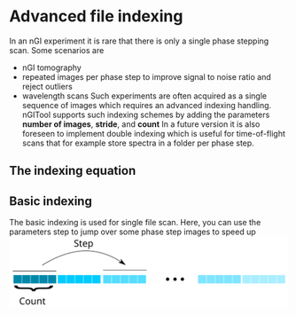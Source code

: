 # Advanced file indexing

In an nGI experiment it is rare that there is only a single phase stepping scan. Some scenarios are
- nGI tomography
- repeated images per phase step to improve signal to noise ratio and reject outliers
- wavelength scans
Such experiments are often acquired as a single sequence of images which requires an advanced indexing handling. nGITool supports such indexing schemes by adding the parameters __number of images__, __stride__, and __count__
In a future version it is also foreseen to implement double indexing which is useful for time-of-flight scans that for example store spectra in a folder per phase step.

## The indexing equation


## Basic indexing
The basic indexing is used for single file scan. Here, you can use the parameters step to jump over some phase step images to speed up 
![BasicIndexing](figures/basicindexing.svg)
